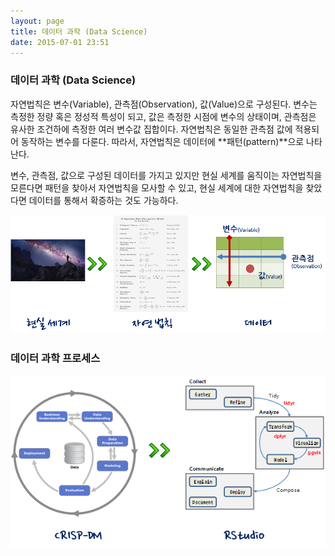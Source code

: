 ```yaml
---
layout: page
title: 데이터 과학 (Data Science)
date: 2015-07-01 23:51
---
```


### 데이터 과학 (Data Science)

자연법칙은 변수(Variable), 관측점(Observation), 값(Value)으로 구성된다. 변수는 측정한 정량 혹은 정성적 특성이 되고, 값은 측정한 시점에 변수의 상태이며, 관측점은 유사한 조건하에 측정한 여러 변수값 집합이다. 자연법칙은 동일한 관측점 값에 적용되어 동작하는 변수를 다룬다. 따라서, 자연법칙은 데이터에 **패턴(pattern)**으로 나타난다. 

변수, 관측점, 값으로 구성된 데이터를 가지고 있지만 현실 세계를 움직이는 자연법칙을 모른다면 패턴을 찾아서 자연법칙을 모사할 수 있고, 현실 세계에 대한 자연법칙을 찾았다면 데이터를 통해서 확증하는 것도 가능하다.

![데이터 과학 개요](/img/data-science-overview.png)

### 데이터 과학 프로세스

![데이터 과학 프로세스 비교](/img/data-science-process-as-is-to-be.png)



 
